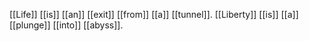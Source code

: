 [[Life]] [[is]] [[an]] [[exit]] [[from]] [[a]] [[tunnel]]. [[Liberty]] [[is]] [[a]] [[plunge]] [[into]] [[abyss]].